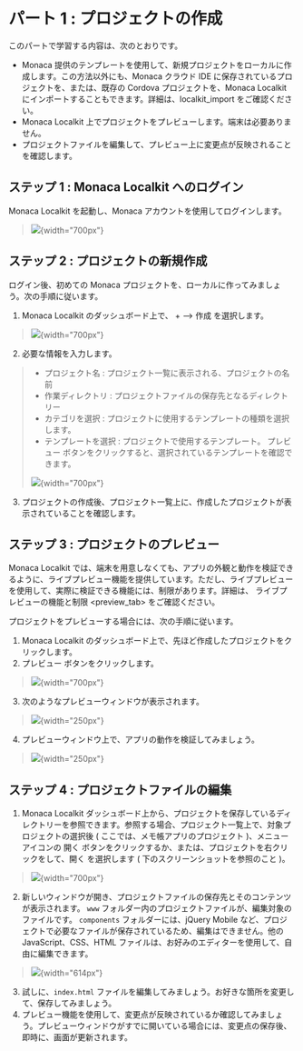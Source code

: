 パート 1 : プロジェクトの作成
=============================

このパートで学習する内容は、次のとおりです。

-   Monaca
    提供のテンプレートを使用して、新規プロジェクトをローカルに作成します。この方法以外にも、Monaca
    クラウド IDE に保存されているプロジェクトを、または、既存の Cordova
    プロジェクトを、Monaca Localkit
    にインポートすることもできます。詳細は、localkit\_import
    をご確認ください。
-   Monaca Localkit
    上でプロジェクトをプレビューします。端末は必要ありません。
-   プロジェクトファイルを編集して、プレビュー上に変更点が反映されることを確認します。

ステップ 1 : Monaca Localkit へのログイン
-----------------------------------------

Monaca Localkit を起動し、Monaca アカウントを使用してログインします。

> ![](images/starting_project/1.png){width="700px"}

ステップ 2 : プロジェクトの新規作成
-----------------------------------

ログイン後、初めての Monaca
プロジェクトを、ローカルに作ってみましょう。次の手順に従います。

1.  Monaca Localkit のダッシュボード上で、 + --&gt; 作成 を選択します。

> ![](images/starting_project/2.png){width="700px"}

2.  必要な情報を入力します。

> -   プロジェクト名 : プロジェクト一覧に表示される、プロジェクトの名前
> -   作業ディレクトリ :
>     プロジェクトファイルの保存先となるディレクトリー
> -   カテゴリを選択 :
>     プロジェクトに使用するテンプレートの種類を選択します。
> -   テンプレートを選択 : プロジェクトで使用するテンプレート。
>     プレビュー
>     ボタンをクリックすると、選択されているテンプレートを確認できます。
>
> ![](images/starting_project/3.png){width="700px"}

3.  プロジェクトの作成後、プロジェクト一覧上に、作成したプロジェクトが表示されていることを確認します。

ステップ 3 : プロジェクトのプレビュー
-------------------------------------

Monaca Localkit
では、端末を用意しなくても、アプリの外観と動作を検証できるように、ライブプレビュー機能を提供しています。ただし、ライブプレビューを使用して、実際に検証できる機能には、制限があります。詳細は、
ライブプレビューの機能と制限 &lt;preview\_tab&gt; をご確認ください。

プロジェクトをプレビューする場合には、次の手順に従います。

1.  Monaca Localkit
    のダッシュボード上で、先ほど作成したプロジェクトをクリックします。
2.  プレビュー ボタンをクリックします。

> ![](images/starting_project/4.png){width="700px"}

3.  次のようなプレビューウィンドウが表示されます。

> ![](images/starting_project/5.png){width="250px"}

4.  プレビューウィンドウ上で、アプリの動作を検証してみましょう。

> ![](images/starting_project/8.png){width="250px"}

ステップ 4 : プロジェクトファイルの編集
---------------------------------------

1.  Monaca Localkit
    ダッシュボード上から、プロジェクトを保存しているディレクトリーを参照できます。参照する場合、プロジェクト一覧上で、対象プロジェクトの選択後
    ( ここでは、メモ帳アプリのプロジェクト )、メニューアイコンの 開く
    ボタンをクリックするか、または、プロジェクトを右クリックをして、開く
    を選択します ( 下のスクリーンショットを参照のこと )。

> ![](images/starting_project/6.png){width="700px"}

2.  新しいウィンドウが開き、プロジェクトファイルの保存先とそのコンテンツが表示されます。
    `www` フォルダー内のプロジェクトファイルが、編集対象のファイルです。
    `components` フォルダーには、jQuery Mobile
    など、プロジェクトで必要なファイルが保存されているため、編集はできません。他の
    JavaScript、CSS、HTML
    ファイルは、お好みのエディターを使用して、自由に編集できます。

> ![](images/starting_project/7.png){width="614px"}

3.  試しに、`index.html`
    ファイルを編集してみましょう。お好きな箇所を変更して、保存してみましょう。
4.  プレビュー機能を使用して、変更点が反映されているか確認してみましょう。プレビューウィンドウがすでに開いている場合には、変更点の保存後、即時に、画面が更新されます。

